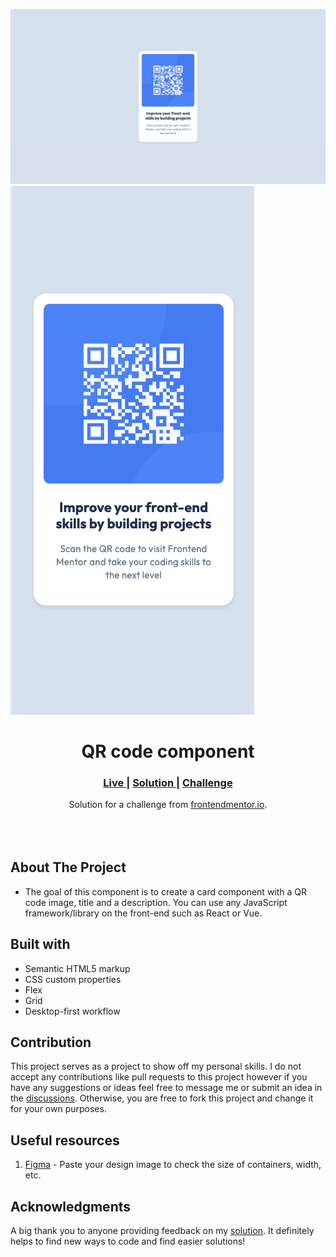 <img src="https://github.com/harish-dhamodharan/qr-code-component/blob/main/public/desktop-view.png?raw=true"></img>
<img src="https://github.com/harish-dhamodharan/qr-code-component/blob/main/public/mobile-view.png?raw=true"></img>

<h1 align="center">QR code component</h1>

<div align="center">
  <h3>
    <a href="https://harish-dhamodharan.github.io/qr-code-component/" color="white">
      Live
    </a>
    <span> | </span>
    <a href="">
      Solution
    </a>
   <span> | </span>
    <a href="https://www.frontendmentor.io/challenges/qr-code-component-iux_sIO_H">
      Challenge
    </a>
  </h3>
</div>
<div align="center">
   Solution for a challenge from  <a href="https://www.frontendmentor.io/" target="_blank">frontendmentor.io</a>.
</div>
<br>
<br>
<br>

## About The Project

- The goal of this component is to create a card component with a QR code image, title and a description. 
You can use any JavaScript framework/library on the front-end such as React or Vue.

## Built with 

- Semantic HTML5 markup
- CSS custom properties
- Flex
- Grid
- Desktop-first workflow


## Contribution

This project serves as a project to show off my personal skills. I do not accept any contributions like pull requests to this project however if you have any suggestions or ideas feel free to message me or submit an idea in the [discussions](). Otherwise, you are free to fork this project and change it for your own purposes. 

## Useful resources

1. <a href="https://www.figma.com/">Figma</a> - Paste your design image to check the size of containers, width, etc.


## Acknowledgments

A big thank you to anyone providing feedback on my <a href="">solution</a>. It definitely helps to find new ways to code and find easier solutions! 

